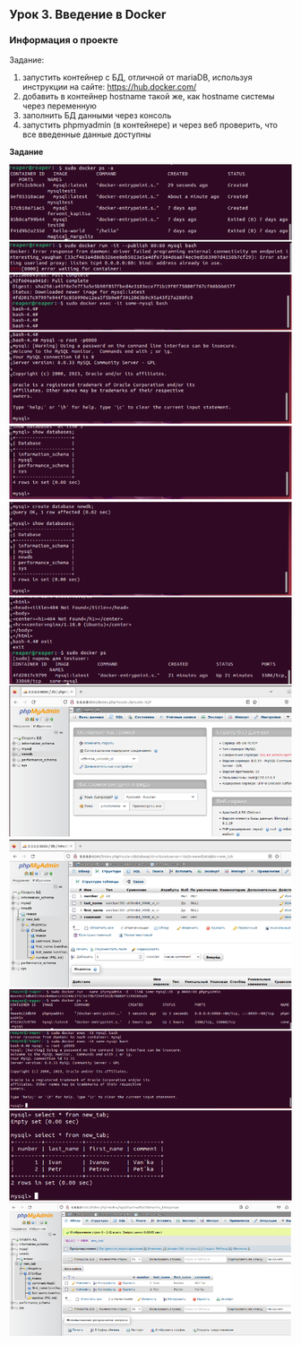 ## Урок 3. Введение в Docker

### **Информация о проекте**

Задание:
1) запустить контейнер с БД, отличной от mariaDB, используя инструкции на сайте: https://hub.docker.com/
2) добавить в контейнер hostname такой же, как hostname системы через переменную
3) заполнить БД данными через консоль
4) запустить phpmyadmin (в контейнере) и через веб проверить, что все введенные данные доступны


**Задание**


![lxc version](https://github.com/Mihon99/Containerization-Seminar_3/blob/main/source/1.PNG)
![lxc version](https://github.com/Mihon99/Containerization-Seminar_3/blob/main/source/2.PNG)
![lxc version](https://github.com/Mihon99/Containerization-Seminar_3/blob/main/source/3.PNG)
![lxc version](https://github.com/Mihon99/Containerization-Seminar_3/blob/main/source/4.PNG)
![lxc version](https://github.com/Mihon99/Containerization-Seminar_3/blob/main/source/5.PNG)
![lxc version](https://github.com/Mihon99/Containerization-Seminar_3/blob/main/source/6.PNG)
![lxc version](https://github.com/Mihon99/Containerization-Seminar_3/blob/main/source/7.PNG)
![lxc version](https://github.com/Mihon99/Containerization-Seminar_3/blob/main/source/8.PNG)
![lxc version](https://github.com/Mihon99/Containerization-Seminar_3/blob/main/source/9.PNG)
![lxc version](https://github.com/Mihon99/Containerization-Seminar_3/blob/main/source/10.PNG)
![lxc version](https://github.com/Mihon99/Containerization-Seminar_3/blob/main/source/11.PNG)
![lxc version](https://github.com/Mihon99/Containerization-Seminar_3/blob/main/source/12.PNG)
![lxc version](https://github.com/Mihon99/Containerization-Seminar_3/blob/main/source/13.PNG)